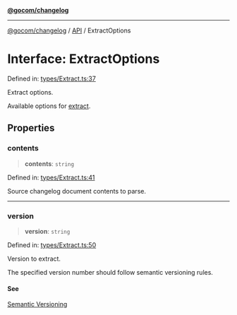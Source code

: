 [**@gocom/changelog**](../README.md)

***

[@gocom/changelog](../README.md) / [API](../Public/API.md) / ExtractOptions

# Interface: ExtractOptions

Defined in: [types/Extract.ts:37](https://github.com/gocom/changelog/blob/1894cf52b580ae6d25ac0693a4276a3bb2024cf9/src/types/Extract.ts#L37)

Extract options.

Available options for [extract](../API/API.extract.md).

## Properties

### contents

> **contents**: `string`

Defined in: [types/Extract.ts:41](https://github.com/gocom/changelog/blob/1894cf52b580ae6d25ac0693a4276a3bb2024cf9/src/types/Extract.ts#L41)

Source changelog document contents to parse.

***

### version

> **version**: `string`

Defined in: [types/Extract.ts:50](https://github.com/gocom/changelog/blob/1894cf52b580ae6d25ac0693a4276a3bb2024cf9/src/types/Extract.ts#L50)

Version to extract.

The specified version number should follow semantic versioning rules.

#### See

[Semantic Versioning](https://semver.org/)
